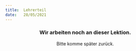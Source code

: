 ```yaml
---
title:  Lehrerteil
date:   28/05/2021
---
```


### <center>Wir arbeiten noch an dieser Lektion.</center>
<center>Bitte komme später zurück.</center>